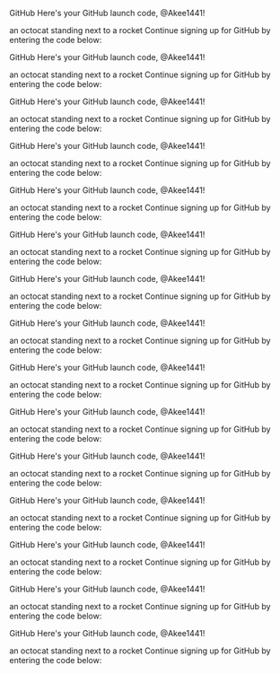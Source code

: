
GitHub
Here's your GitHub launch code, @Akee1441!
 
an octocat standing next to a rocket
 Continue signing up for GitHub by entering the code below:
 
 
GitHub
Here's your GitHub launch code, @Akee1441!
 
an octocat standing next to a rocket
 Continue signing up for GitHub by entering the code below:
 
 
GitHub
Here's your GitHub launch code, @Akee1441!
 
an octocat standing next to a rocket
 Continue signing up for GitHub by entering the code below:
 
 
GitHub
Here's your GitHub launch code, @Akee1441!
 
an octocat standing next to a rocket
 Continue signing up for GitHub by entering the code below:
 
 
GitHub
Here's your GitHub launch code, @Akee1441!
 
an octocat standing next to a rocket
 Continue signing up for GitHub by entering the code below:
 
 
GitHub
Here's your GitHub launch code, @Akee1441!
 
an octocat standing next to a rocket
 Continue signing up for GitHub by entering the code below:
 
 
GitHub
Here's your GitHub launch code, @Akee1441!
 
an octocat standing next to a rocket
 Continue signing up for GitHub by entering the code below:
 
 
GitHub
Here's your GitHub launch code, @Akee1441!
 
an octocat standing next to a rocket
 Continue signing up for GitHub by entering the code below:
 
 
GitHub
Here's your GitHub launch code, @Akee1441!
 
an octocat standing next to a rocket
 Continue signing up for GitHub by entering the code below:
 
 
GitHub
Here's your GitHub launch code, @Akee1441!
 
an octocat standing next to a rocket
 Continue signing up for GitHub by entering the code below:
 
 
GitHub
Here's your GitHub launch code, @Akee1441!
 
an octocat standing next to a rocket
 Continue signing up for GitHub by entering the code below:
 
 
GitHub
Here's your GitHub launch code, @Akee1441!
 
an octocat standing next to a rocket
 Continue signing up for GitHub by entering the code below:
 
 
GitHub
Here's your GitHub launch code, @Akee1441!
 
an octocat standing next to a rocket
 Continue signing up for GitHub by entering the code below:
 
 
GitHub
Here's your GitHub launch code, @Akee1441!
 
an octocat standing next to a rocket
 Continue signing up for GitHub by entering the code below:
 
 
GitHub
Here's your GitHub launch code, @Akee1441!
 
an octocat standing next to a rocket
 Continue signing up for GitHub by entering the code below:
 
